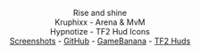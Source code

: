 <!-- TITLE -->

<p align="center">
  <p align="center">
    Rise and shine <br>
    Kruphixx - Arena & MvM <br>
    Hypnotize - TF2 Hud Icons
    <br />
    <a href="https://imgur.com/a/TXR3dPW">Screenshots</a>
    -
    <a href="https://github.com/VillageGreenPreserver/Half-Life-2-Hud">GitHub</a>
    -
    <a href="https://gamebanana.com/mods/390057">GameBanana</a>
    -
    <a href="https://tf2huds.dev/hud/Half-Life-2-HUD">TF2 Huds</a>
  </p>
</p>

